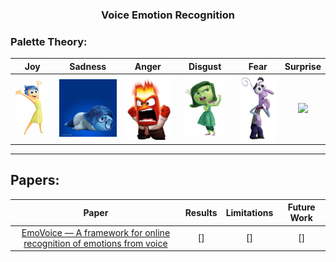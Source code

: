 <h3 align="center">Voice Emotion Recognition</h3>

### Palette Theory:

Joy | Sadness | Anger | Disgust | Fear | Surprise
|:--: | :--: | :--: | :--: | :--: | :--: |
<img src="pics/joy.jpg"/> | <img src="pics/sadness.jpg"/> | <img src="pics/anger.jpg"/> | <img src="pics/disgust.jpg"/> | <img src="pics/fear.jpg"/> | <img src="pics/surprise.jp2"/>

---

## Papers: 

Paper | Results | Limitations | Future Work
:--: | :--: | :--: | :--:
[EmoVoice — A framework for online recognition of emotions from voice](https://github.com/AmrMKayid/ResearchPapers/tree/master/Affective%20Computing/EmoVoice/Vogtetal-PIT08.pdf) | [] | [] | []